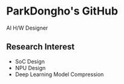 # ParkDongho's GitHub
AI H/W Designer

## Research Interest
* SoC Design
* NPU Design
* Deep Learning Model Compression
